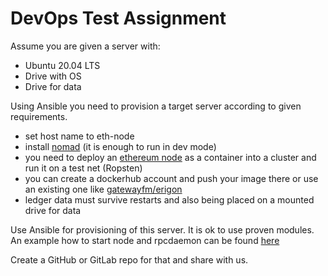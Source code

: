 # DevOps Test Assignment

Assume you are given a server with:
* Ubuntu 20.04 LTS
* Drive with OS
* Drive for data

Using Ansible you need to provision a target server according to given requirements.
* set host name to eth-node
* install [nomad](https://www.nomadproject.io/) (it is enough to run in dev mode)
* you need to deploy an [ethereum node](https://github.com/ledgerwatch/erigon/tree/stable) as a container into a cluster and run it on a test net (Ropsten)
* you can create a dockerhub account and push your image there or use an existing one like [gatewayfm/erigon](https://hub.docker.com/r/gatewayfm/erigon)
* ledger data must survive restarts and also being placed on a mounted drive for data

Use Ansible for provisioning of this server.
It is ok to use proven modules.
An example how to start node and rpcdaemon can be found [here](https://github.com/ledgerwatch/erigon/blob/stable/docker-compose.yml)

Create a GitHub or GitLab repo for that and share with us.

